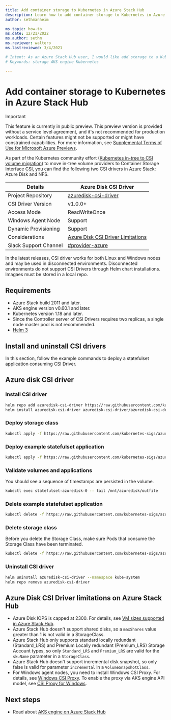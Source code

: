 ```yaml
---
title: Add container storage to Kubernetes in Azure Stack Hub 
description: Learn how to add container storage to Kubernetes in Azure Stack Hub.
author: sethmanheim

ms.topic: how-to
ms.date: 12/21/2022
ms.author: sethm
ms.reviewer: waltero
ms.lastreviewed: 3/4/2021

# Intent: As an Azure Stack Hub user, I would like add storage to a Kubernetes cluster using AKS engine so that I can store persistent data.
# Keywords: storage AKS engine Kubernetes

---
```


# Add container storage to Kubernetes in Azure Stack Hub

> [!IMPORTANT]  
> This feature is currently in public preview.
> This preview version is provided without a service level agreement, and it's not recommended for production workloads. Certain features might not be supported or might have constrained capabilities. 
> For more information, see [Supplemental Terms of Use for Microsoft Azure Previews](https://azure.microsoft.com/support/legal/preview-supplemental-terms/).

As part of the Kubernetes community effort ([Kubernetes in-tree to CSI volume migration](https://kubernetes.io/blog/2019/12/09/kubernetes-1-17-feature-csi-migration-beta/)) to move in-tree volume providers to Container Storage Interface [CSI](https://kubernetes.io/blog/2019/01/15/container-storage-interface-ga/), you can find the following two CSI drivers in Azure Stack: Azure Disk and NFS.

|   **Details**                    | **Azure Disk CSI Driver**                                                                                                    | 
|-----------------------|------------------------------------------------------------------------------------------------------------------------------|
| Project Repository    | [azuredisk-csi-driver](https://github.com/kubernetes-sigs/azuredisk-csi-driver)                                              | 
| CSI Driver Version    | v1.0.0+                                                                                                                      | 
| Access Mode           | ReadWriteOnce                                                                                                                |
| Windows Agent Node    | Support                                                                                                                      |
| Dynamic Provisioning  | Support                                                                                                                      | 
| Considerations        | [Azure Disk CSI Driver Limitations](https://github.com/kubernetes-sigs/azuredisk-csi-driver/blob/master/docs/limitations.md) | 
| Slack Support Channel | [\#provider-azure](https://kubernetes.slack.com/archives/C5HJXTT9Q)                                                          | 

In the latest releases, CSI driver works for both Linux and Windows nodes and may be used in disconnected environments. Disconnected environments do not support CSI Drivers through Helm chart installations. Imagaes must be stored in a local repo. 

## Requirements

-   Azure Stack build 2011 and later.
-   AKS engine version v0.60.1 and later.
-   Kubernetes version 1.18 and later.
-   Since the Controller server of CSI Drivers requires two replicas, a single node master pool is not recommended.
-   [Helm 3](https://helm.sh/docs/intro/install/)

## Install and uninstall CSI drivers

In this section, follow the example commands to deploy a statefulset application consuming CSI Driver.

## Azure disk CSI driver

### Install CSI driver

```bash  
helm repo add azuredisk-csi-driver https://raw.githubusercontent.com/kubernetes-sigs/azuredisk-csi-driver/master/charts
helm install azuredisk-csi-driver azuredisk-csi-driver/azuredisk-csi-driver --namespace kube-system --set cloud=AzureStackCloud --set controller.runOnMaster=true --version v1.0.0

```
### Deploy storage class

```bash  
kubectl apply -f https://raw.githubusercontent.com/kubernetes-sigs/azuredisk-csi-driver/master/deploy/example/storageclass-azuredisk-csi-azurestack.yaml
```

### Deploy example statefulset application

```bash  
kubectl apply -f https://raw.githubusercontent.com/kubernetes-sigs/azuredisk-csi-driver/master/deploy/example/statefulset.yaml
```

### Validate volumes and applications

You should see a sequence of timestamps are persisted in the volume.

```bash  
kubectl exec statefulset-azuredisk-0 -- tail /mnt/azuredisk/outfile
```

### Delete example statefulset application

```bash  
kubectl delete -f https://raw.githubusercontent.com/kubernetes-sigs/azuredisk-csi-driver/master/deploy/example/statefulset.yaml
```

### Delete storage class

Before you delete the Storage Class,  make sure Pods that consume the Storage Class have been terminated.

```bash  
kubectl delete -f https://raw.githubusercontent.com/kubernetes-sigs/azuredisk-csi-driver/master/deploy/example/storageclass-azuredisk-csi-azurestack.yaml
```

### Uninstall CSI driver

```bash  
helm uninstall azuredisk-csi-driver --namespace kube-system
helm repo remove azuredisk-csi-driver
```

## Azure Disk CSI Driver limitations on Azure Stack Hub

-   Azure Disk IOPS is capped at 2300. For details, see [VM sizes supported in Azure Stack Hub](azure-stack-vm-sizes.md).
-   Azure Stack Hub doesn't support shared disks, so a `maxShares` value greater than 1 is not valid in a StorageClass.
-   Azure Stack Hub only supports standard locally redundant (Standard_LRS) and Premium Locally redundant (Premium_LRS) Storage Account types, so only `Standard_LRS` and `Premium_LRS` are valid for the `skuName` parameter in a `StorageClass`.
-   Azure Stack Hub doesn't support incremental disk snapshot, so only false is valid for parameter `incremental` in a `VolumeSnapshotClass`.
-   For Windows agent nodes, you need to install Windows CSI Proxy. For details, see [Windows CSI Proxy](https://github.com/kubernetes-csi/csi-proxy). To enable the proxy via AKS engine API model, see [CSI Proxy for Windows](https://github.com/Azure/aks-engine/blob/master/docs/topics/csi-proxy-windows.md).

## Next steps

- Read about [AKS engine on Azure Stack Hub](azure-stack-kubernetes-aks-engine-overview.md)  
